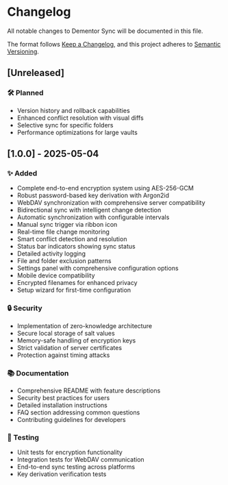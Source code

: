 # Changelog

All notable changes to Dementor Sync will be documented in this file.

The format follows [Keep a Changelog](https://keepachangelog.com/en/1.0.0/),
and this project adheres to [Semantic Versioning](https://semver.org/spec/v2.0.0.html).

## [Unreleased]
### 🛠️ Planned
- Version history and rollback capabilities
- Enhanced conflict resolution with visual diffs
- Selective sync for specific folders
- Performance optimizations for large vaults

## [1.0.0] - 2025-05-04

### ✨ Added
- Complete end-to-end encryption system using AES-256-GCM
- Robust password-based key derivation with Argon2id
- WebDAV synchronization with comprehensive server compatibility
- Bidirectional sync with intelligent change detection
- Automatic synchronization with configurable intervals
- Manual sync trigger via ribbon icon
- Real-time file change monitoring
- Smart conflict detection and resolution
- Status bar indicators showing sync status
- Detailed activity logging
- File and folder exclusion patterns
- Settings panel with comprehensive configuration options
- Mobile device compatibility
- Encrypted filenames for enhanced privacy
- Setup wizard for first-time configuration

### 🔒 Security
- Implementation of zero-knowledge architecture
- Secure local storage of salt values
- Memory-safe handling of encryption keys
- Strict validation of server certificates
- Protection against timing attacks

### 📚 Documentation
- Comprehensive README with feature descriptions
- Security best practices for users
- Detailed installation instructions
- FAQ section addressing common questions
- Contributing guidelines for developers

### 🧪 Testing
- Unit tests for encryption functionality
- Integration tests for WebDAV communication
- End-to-end sync testing across platforms
- Key derivation verification tests